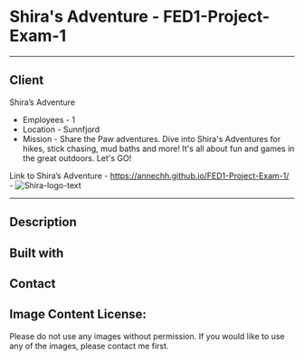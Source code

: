 # Shira's Adventure - FED1-Project-Exam-1
---
Client
---
Shira’s Adventure
- Employees - 1
- Location - Sunnfjord
- Mission - Share the Paw adventures.
Dive into Shira's Adventures for hikes, stick chasing, mud baths and more! It's all about fun and games in the great outdoors. Let's GO!

Link to Shira’s Adventure - https://annechh.github.io/FED1-Project-Exam-1/ - ![Shira-logo-text](https://github.com/annechh/FED1-Project-Exam-1/assets/142426482/4609a7d4-c961-4b54-90de-5b4722f42d90)

---


Description
--- 


Built with
---

Contact
---




Image Content License:
---
Please do not use any images without permission. If you would like to use any of the images, please contact me first.
